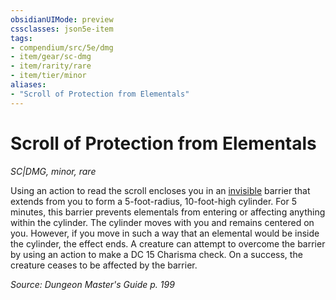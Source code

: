 ```yaml
---
obsidianUIMode: preview
cssclasses: json5e-item
tags:
- compendium/src/5e/dmg
- item/gear/sc-dmg
- item/rarity/rare
- item/tier/minor
aliases: 
- "Scroll of Protection from Elementals"
---
```

# Scroll of Protection from Elementals
*SC|DMG, minor, rare*  


Using an action to read the scroll encloses you in an [invisible](conditions.md#invisible) barrier that extends from you to form a 5-foot-radius, 10-foot-high cylinder. For 5 minutes, this barrier prevents elementals from entering or affecting anything within the cylinder. The cylinder moves with you and remains centered on you. However, if you move in such a way that an elemental would be inside the cylinder, the effect ends. A creature can attempt to overcome the barrier by using an action to make a DC 15 Charisma check. On a success, the creature ceases to be affected by the barrier.

*Source: Dungeon Master's Guide p. 199*